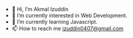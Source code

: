 - 👋 Hi, I’m Akmal Izuddin
- 👀 I’m currently interested in Web Development.
- 🌱 I’m currently learning Javascript.
- 📫 How to reach me izuddin0407@gmail.com

<!---
Maii0407/Maii0407 is a ✨ special ✨ repository because its `README.md` (this file) appears on your GitHub profile.
You can click the Preview link to take a look at your changes.
--->
